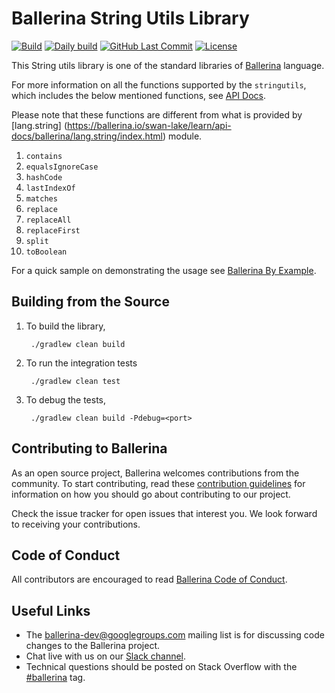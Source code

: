 Ballerina String Utils Library
==============================

  [![Build](https://github.com/ballerina-platform/module-ballerina-stringutils/workflows/Build/badge.svg)](https://github.com/ballerina-platform/module-ballerina-stringutils/actions?query=workflow%3ABuild)
  [![Daily build](https://github.com/ballerina-platform/module-ballerina-stringutils/workflows/Daily%20build/badge.svg)](https://github.com/ballerina-platform/module-ballerina-stringutils/actions?query=workflow%3ABuild)
  [![GitHub Last Commit](https://img.shields.io/github/last-commit/ballerina-platform/module-ballerina-stringutils.svg)](https://github.com/ballerina-platform/module-ballerina-stringutils/commits/master)
  [![License](https://img.shields.io/badge/License-Apache%202.0-blue.svg)](https://opensource.org/licenses/Apache-2.0)

This String utils library is one of the standard libraries of <a target="_blank" href="https://ballerina.io/">Ballerina</a> language.

For more information on all the functions supported by the `stringutils`, which includes the below mentioned functions, see [API Docs](https://ballerina.io/swan-lake/learn/api-docs/ballerina/stringutils/). 

Please note that these functions are different from what is provided by [lang.string] (https://ballerina.io/swan-lake/learn/api-docs/ballerina/lang.string/index.html) module.

1. `contains`
1. `equalsIgnoreCase`
1. `hashCode`
1. `lastIndexOf`
1. `matches`
1. `replace`
1. `replaceAll`
1. `replaceFirst`
1. `split`
1. `toBoolean`

For a quick sample on demonstrating the usage see [Ballerina By Example](https://ballerina.io/swan-lake/learn/by-example/).

## Building from the Source

1. To build the library,
        
        ./gradlew clean build

2. To run the integration tests

        ./gradlew clean test

3. To debug the tests,

        ./gradlew clean build -Pdebug=<port>

## Contributing to Ballerina

As an open source project, Ballerina welcomes contributions from the community. To start contributing, read these [contribution guidelines](https://github.com/ballerina-platform/ballerina-lang/blob/master/CONTRIBUTING.md) for information on how you should go about contributing to our project.

Check the issue tracker for open issues that interest you. We look forward to receiving your contributions.

## Code of Conduct

All contributors are encouraged to read [Ballerina Code of Conduct](https://ballerina.io/code-of-conduct).

## Useful Links

* The ballerina-dev@googlegroups.com mailing list is for discussing code changes to the Ballerina project.
* Chat live with us on our [Slack channel](https://ballerina.io/community/slack/).
* Technical questions should be posted on Stack Overflow with the [#ballerina](https://stackoverflow.com/questions/tagged/ballerina) tag.
